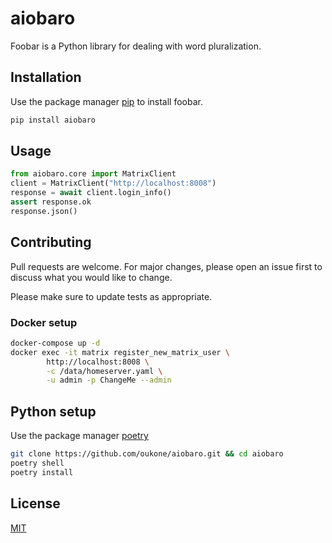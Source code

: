 # aiobaro

Foobar is a Python library for dealing with word pluralization.

## Installation

Use the package manager [pip](https://pip.pypa.io/en/stable/) to install foobar.

```bash
pip install aiobaro
```

## Usage

```python
from aiobaro.core import MatrixClient
client = MatrixClient("http://localhost:8008")
response = await client.login_info()
assert response.ok
response.json()
```

## Contributing
Pull requests are welcome. For major changes, please open an issue first to discuss what you would like to change.

Please make sure to update tests as appropriate.

### Docker setup
```bash
docker-compose up -d
docker exec -it matrix register_new_matrix_user \
        http://localhost:8008 \
        -c /data/homeserver.yaml \
        -u admin -p ChangeMe --admin
```

## Python setup

Use the package manager [poetry](https://python-poetry.org/)
```bash
git clone https://github.com/oukone/aiobaro.git && cd aiobaro
poetry shell
poetry install
```


## License
[MIT](https://choosealicense.com/licenses/mit/)
